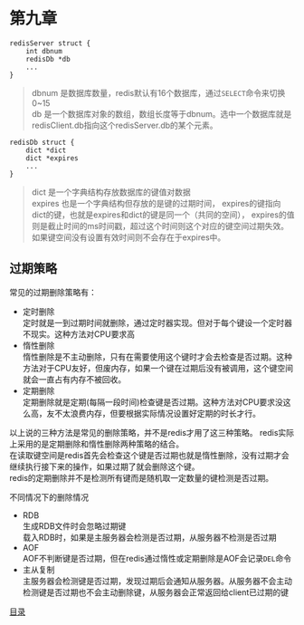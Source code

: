 # 第九章

```
redisServer struct {
    int dbnum
    redisDb *db
    ...
}
```
> dbnum 是数据库数量，redis默认有16个数据库，通过`SELECT`命令来切换0~15  
db 是一个数据库对象的数组，数组长度等于dbnum。选中一个数据库就是redisClient.db指向这个redisServer.db的某个元素。



```
redisDb struct {
    dict *dict
    dict *expires
    ...
}
```
> dict 是一个字典结构存放数据库的键值对数据  
expires 也是一个字典结构但存放的是键的过期时间，
expires的键指向dict的键，也就是expires和dict的键是同一个（共同的空间），
expires的值则是截止时间的ms时间戳，超过这个时间则这个对应的键空间过期失效。
如果键空间没有设置有效时间则不会存在于expires中。

## 过期策略
常见的过期删除策略有：
* 定时删除  
定时就是一到过期时间就删除，通过定时器实现。但对于每个键设一个定时器不现实。这种方法对CPU要求高
* 惰性删除  
惰性删除是不主动删除，只有在需要使用这个键时才会去检查是否过期。这种方法对于CPU友好，但废内存，如果一个键在过期后没有被调用，这个键空间就会一直占有内存不被回收。
* 定期删除  
定期删除就是定期(每隔一段时间)检查键是否过期。这种方法对CPU要求没这么高，友不太浪费内存，但要根据实际情况设置好定期的时长才行。

以上说的三种方法是常见的删除策略，并不是redis才用了这三种策略。
redis实际上采用的是定期删除和惰性删除两种策略的结合。  
在读取键空间是redis首先会检查这个键是否过期也就是惰性删除，没有过期才会继续执行接下来的操作，如果过期了就会删除这个键。  
redis的定期删除并不是检测所有键而是随机取一定数量的键检测是否过期。

不同情况下的删除情况  
* RDB  
生成RDB文件时会忽略过期键  
载入RDB时，如果是主服务器会检测是否过期，从服务器不检测是否过期
* AOF  
AOF不判断键是否过期，但在redis通过惰性或定期删除是AOF会记录`DEL`命令  
* 主从复制  
主服务器会检测键是否过期，发现过期后会通知从服务器。从服务器不会主动检测键是否过期也不会主动删除键，从服务器会正常返回给client已过期的键

[目录](./0.md)
